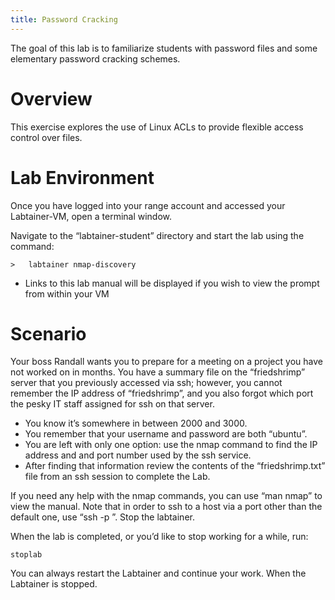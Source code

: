 ```yaml
---
title: Password Cracking
---
```


The goal of this lab is to familiarize students with password files and some
elementary password cracking schemes.

Overview
========

This exercise explores the use of Linux ACLs to provide flexible access control
over files.

Lab Environment
===============

Once you have logged into your range account and accessed your Labtainer-VM,
open a terminal window.

Navigate to the “labtainer-student” directory and start the lab using the
command:

~~~~~~~~~~~~~~~~~~~~~~~~~~~~~~~~~~~~~~~~~~~~~~~~~~~~~~~~~~~~~~~~~~~~~~~~~~~~~~~~
>   labtainer nmap-discovery
~~~~~~~~~~~~~~~~~~~~~~~~~~~~~~~~~~~~~~~~~~~~~~~~~~~~~~~~~~~~~~~~~~~~~~~~~~~~~~~~

-   Links to this lab manual will be displayed if you wish to view the prompt
    from within your VM

Scenario
===============

Your boss Randall wants you to prepare for a meeting on a project you have not worked on in months. You have a summary file on the “friedshrimp” server that you previously accessed via ssh; however, you cannot remember the IP address of “friedshrimp”, and you also forgot which port the pesky IT staff assigned for ssh on that server. 

- You know it’s somewhere in between 2000 and 3000. 
- You remember that your username and password are both “ubuntu”. 
- You are left with only one option: use the nmap command to find the IP address and and port number used by the ssh service. 
- After finding that information review the contents of the “friedshrimp.txt” file from an ssh session to complete the Lab.

If you need any help with the nmap commands, you can use “man nmap” to view the manual. Note that in order to ssh to a host via a port other than the default one, use “ssh -p <port> <host>”.
Stop the labtainer.
    
When the lab is completed, or you’d like to stop working for a while, run:

```
stoplab
``` 

You can always restart the Labtainer and continue your work. When the Labtainer is stopped. 
